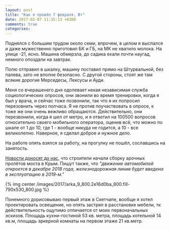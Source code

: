 ```yaml
---
layout: post
title: "Как я провёл 7 февраля, Вт"
date: 2017-02-07 11:35:13 +0300
comments: true
categories: 
---
```

Поднялся с большим трудом около семи, впрочем, в целом я выспался и даже мужественно приготовил БК и ГБ, на МК не хватило молока. На улице -21, ясно. Машина обмерзла, до садика ехали почти наугад, немного опоздали на завтрак.

Полю отправил в шкалку, машину поставил прямо на Штурвальной, без палева, зато не вполне безопасно. С другой стороны, стоят же там всякие дорогие Мерседесы, Лексусы и Ауди.

Меня со вчерашенего дня одолевает некая независимая служба социологических опросов, они звонили во время тренировки, когда я был у врача, и сейчас тоже позвонили, так что я их попросил перезовнить через полчаса. Я не против поучаствовать в опросе, к тоже же они очень вежливо обращаются. Действительно, они перезвонили, когда я шел от метро, и я ответил на 100500 вопросов относительно своего мобильного оператора, оценив всё, что можно по шкале от 1 до 10, где 1 - вообще никуда не годится, а 10 - все великолепно. Наверное, я сделал доброе и нужное дело.

На работе опять взялся за работу, на прогулку не пошёл, сославшись на занятость.

[Новости доносят до нас](http://www.most.life/novosti/novosti/stroiteli-pristupayut-k-sborke-svodov-arok-krymskogo-most/), что строители начали сборку арочных пролётов моста в Крым. Пишут также, что *"движение автомобилей откроется в декабре 2018 года, железнодорожная линия будет введена в эксплуатацию в 2019-м."*

{% img center /images/2017/arka_9_800.2e16d0ba_800.fill-790x530_800.jpg %}

Понемного дорисовываю первый этаж в Скетчапе, вообще я хотел проектировать освещение, но опять застрял в расстановке мебели, тк действительность ощутимо отличается от моих первоначальных эскизов. Площадь кухни-гостиной 53 кв. метра, площадь котельной 14 кв.м, площадь эркерной комнаты на первом этаже 21 кв.метр.
